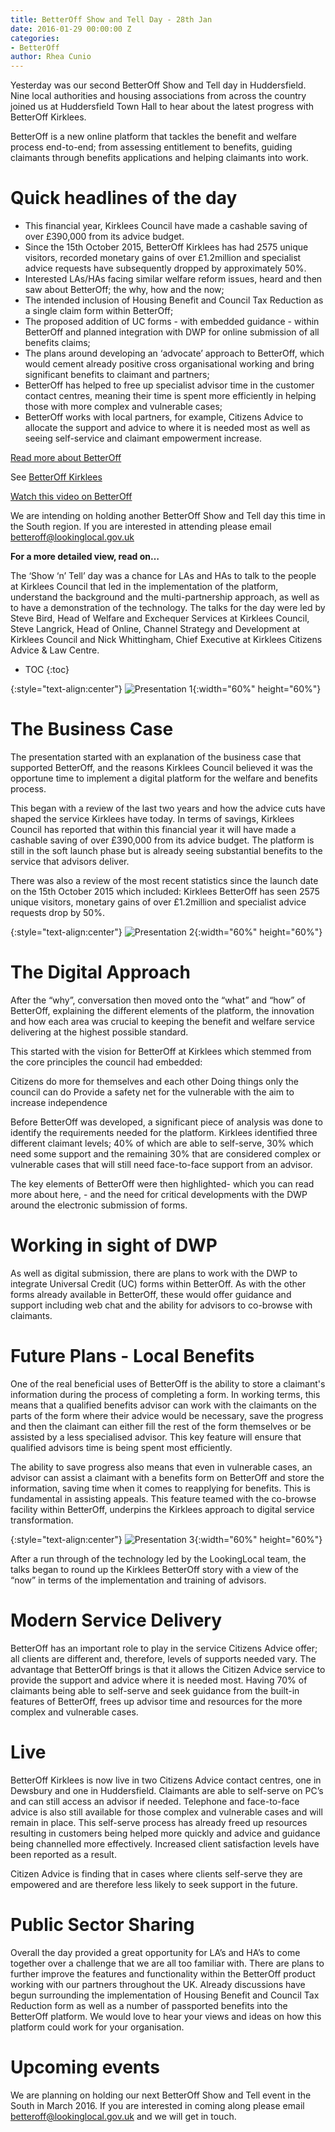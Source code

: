 ```yaml
---
title: BetterOff Show and Tell Day - 28th Jan
date: 2016-01-29 00:00:00 Z
categories:
- BetterOff
author: Rhea Cunio
---
```


Yesterday was our second BetterOff Show and Tell day in Huddersfield. Nine local authorities and housing associations from across the country joined us at Huddersfield Town Hall to hear about the latest progress with BetterOff Kirklees.

BetterOff is a new online platform that tackles the benefit and welfare process end-to-end; from assessing entitlement to benefits, guiding claimants through benefits applications and helping claimants into work.
 
# Quick headlines of the day
- This financial year, Kirklees Council have made a cashable saving of over £390,000 from its advice budget.
- Since the 15th October 2015, BetterOff Kirklees has had 2575 unique visitors, recorded monetary gains of over £1.2million and specialist advice requests have subsequently dropped by approximately  50%.
- Interested LAs/HAs facing similar welfare reform issues, heard and then saw about BetterOff; the why, how and the now;
- The intended inclusion of Housing Benefit and Council Tax Reduction as a single claim form within BetterOff;
- The proposed addition of UC forms - with embedded guidance - within BetterOff and planned integration with DWP for online submission of all benefits claims;
- The plans around developing an ‘advocate’ approach to BetterOff, which would cement already positive cross organisational working and bring significant benefits to claimant and partners;
- BetterOff has helped to free up specialist advisor time in the customer contact centres, meaning their time is spent more efficiently in helping those with more complex and vulnerable cases;
- BetterOff works with local partners, for example, Citizens Advice to allocate the support and advice to where it is needed most as well as seeing self-service and claimant empowerment increase.

[Read more about BetterOff](https://about.lookinglocal.gov.uk/solutions/betteroff/)

See [BetterOff Kirklees](https://www.betteroffkirklees.org.uk/)

[Watch this video on BetterOff](https://youtu.be/eWx7cO-_oak)

We are intending on holding another BetterOff Show and Tell day this time in the South region. If you are interested in attending please email [betteroff@lookinglocal.gov.uk](mailto:betteroff@lookinglocal.gov.uk)
 
**For a more detailed view, read on…**
 
The ‘Show ‘n’ Tell’ day was a chance for LAs and HAs to talk to the people at Kirklees Council that led in the implementation of the platform, understand the background and the multi-partnership approach, as well as to have a demonstration of the technology. The talks for the day were led by Steve Bird, Head of Welfare and Exchequer Services at Kirklees Council, Steve Langrick, Head of Online, Channel Strategy and Development at Kirklees Council and Nick Whittingham, Chief Executive at Kirklees Citizens Advice & Law Centre.

* TOC
{:toc}

{:style="text-align:center"}
![Presentation 1](/assets/images/2016-01-29-better-off-show-tell/bo-show-and-tell-28th-2.jpg){:width="60%" height="60%"}

# The Business Case
 
The presentation started with an explanation of the business case that supported BetterOff, and the reasons Kirklees Council believed it was the opportune time to implement a digital platform for the welfare and benefits process.
 
This began with a review of the last two years and how the advice cuts have shaped the service Kirklees have today. In terms of savings, Kirklees Council has reported that within this financial year it will have made a cashable saving of over £390,000 from its advice budget. The platform is still in the soft launch phase but is already seeing substantial benefits to the service that advisors deliver.
 
There was also a review of the most recent statistics since the launch date on the 15th October 2015 which included: Kirklees BetterOff has seen 2575 unique visitors, monetary gains of over £1.2million and specialist advice requests drop by 50%.

{:style="text-align:center"}
![Presentation 2](/assets/images/2016-01-29-better-off-show-tell/bo-show-and-tell-28th-4.jpg){:width="60%" height="60%"}

# The Digital Approach
 
After the “why”, conversation then moved onto the “what” and “how” of BetterOff, explaining the different elements of the platform, the innovation and how each area was crucial to keeping the benefit and welfare service delivering at the highest possible standard.
 
This started with the vision for BetterOff at Kirklees which stemmed from the core principles the council had embedded:
 
Citizens do more for themselves and each other
Doing things only the council can do
Provide a safety net for the vulnerable with the aim to increase independence
 
Before BetterOff was developed, a significant piece of analysis was done to identify the requirements needed for the platform. Kirklees identified three different claimant levels; 40% of which are able to self-serve, 30% which need some support and the remaining 30% that are considered complex or vulnerable cases that will still need face-to-face support from an advisor.
 
The key elements of BetterOff were then highlighted- which you can read more about here, - and the need for critical developments with the DWP around the electronic submission of forms.
 
# Working in sight of DWP

As well as digital submission, there are plans to work with the DWP to integrate Universal Credit (UC) forms within BetterOff. As with the other forms already available in BetterOff, these would offer guidance and support including web chat and the ability for advisors to co-browse with claimants.
 
# Future Plans - Local Benefits
 
One of the real beneficial uses of BetterOff is the ability to store a claimant's information during the process of completing a form. In working terms, this means that a qualified benefits advisor can work with the claimants on the parts of the form where their advice would be necessary, save the progress and then the claimant can either fill the rest of the form themselves or be assisted by a less specialised advisor. This key feature will ensure that qualified advisors time is being spent most efficiently.
 
The ability to save progress also means that even in vulnerable cases, an advisor can assist a claimant with a benefits form on BetterOff and store the information, saving time when it comes to reapplying for benefits. This is fundamental in assisting appeals. This feature teamed with the co-browse facility within BetterOff, underpins the Kirklees approach to digital service transformation.

{:style="text-align:center"}
![Presentation 3](/assets/images/2016-01-29-better-off-show-tell/bo-show-and-tell-28th-3.jpg){:width="60%" height="60%"}

After a run through of the technology led by the LookingLocal team, the talks began to round up the Kirklees BetterOff story with a view of the “now” in terms of the implementation and training of advisors.
 
# Modern Service Delivery

BetterOff has an important role to play in the service Citizens Advice offer; all clients are different and, therefore, levels of supports needed vary. The advantage that BetterOff brings is that it allows the Citizen Advice service to provide the support and advice where it is needed most. Having 70% of claimants being able to self-serve and seek guidance from the built-in features of BetterOff, frees up advisor time and resources for the more complex and vulnerable cases.
 
# Live

BetterOff Kirklees is now live in two Citizens Advice contact centres, one in Dewsbury and one in Huddersfield. Claimants are able to self-serve on PC’s and can still access an advisor if needed. Telephone and face-to-face advice is also still available for those complex and vulnerable cases and will remain in place. This self-serve process has already freed up resources resulting in customers being helped more quickly and advice and guidance being channelled more effectively. Increased client satisfaction levels have been reported as a result.
 
Citizen Advice is finding that in cases where clients self-serve they are empowered and are therefore less likely to seek support in the future.
 
# Public Sector Sharing

Overall the day provided a great opportunity for LA’s and HA’s to come together over a challenge that we are all too familiar with. There are plans to further improve the features and functionality within the BetterOff product working with our partners throughout the UK. Already discussions have begun surrounding the implementation of Housing Benefit and Council Tax Reduction form as well as a number of passported benefits into the BetterOff platform. We would love to hear your views and ideas on how this platform could work for your organisation.
 
# Upcoming events

We are planning on holding our next BetterOff Show and Tell event in the South in March 2016. If you are interested in coming along please email [betteroff@lookinglocal.gov.uk](mailto:betteroff@lookinglocal.gov.uk) and we will get in touch.
